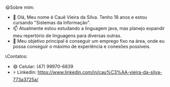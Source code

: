 😃Sobre mim:
- 👋 Olá, Meu nome é Cauê Vieira da Silva. Tenho 18 anos e estou cursando "Sistemas da Informação".
- 📫 Atualmente estou estudando a linguagem java, mas planejo expandir meu repertório de linguagens para diversas outras.
- 👀 Meu objetivo principal é conseguir um emprego fixo na área, onde eu possa conseguir o máximo de experiência e conexões possíveis.
  
📞Contatos:
- 😄 Celular: (47) 99970-6839
- ⚡ Linkedin: https://www.linkedin.com/in/cau%C3%AA-vieira-da-silva-773a3725a/
